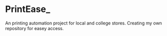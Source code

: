 # PrintEase_
 An printing automation project for local and college stores. Creating my own  repository for easey access.
